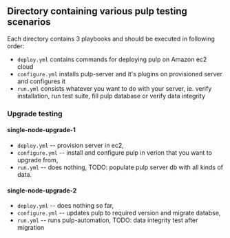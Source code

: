 ## Directory containing various pulp testing scenarios
Each directory contains 3 playbooks and should be executed in following order:
* `deploy.yml` contains commands for deploying pulp on Amazon ec2 cloud
* `configure.yml` installs pulp-server and it's plugins on provisioned server and configures it
* `run.yml` consists whatever you want to do with your server, ie. verify installation, run test suite, fill pulp database or verify data integrity

### Upgrade testing
#### single-node-upgrade-1
* `deploy.yml` -- provision server in ec2,
* `configure.yml` -- install and configure pulp in verion that you want to upgrade from,
* `run.yml` -- does nothing, TODO: populate pulp server db with all kinds of data.

#### single-node-upgrade-2
* `deploy.yml` -- does nothing so far,
* `configure.yml` -- updates pulp to required version and migrate databse,
* `run.yml` -- runs pulp-automation, TODO: data integrity test after migration

